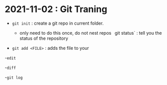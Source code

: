 # 2021-11-02 : Git Traning


- `git init` : create a git repo in current folder.
	- only need to do this once, do not nest repos
` `git status` : tell you the status of the repository

- `git add <FILE>` : adds the file to your

-`edit`

-`diff`

-`git log`


